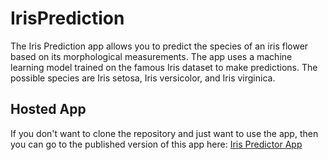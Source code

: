 # IrisPrediction
The Iris Prediction app allows you to predict the species of an iris flower based on its morphological measurements. The app uses a machine learning model trained on the famous Iris dataset to make predictions. The possible species are Iris setosa, Iris versicolor, and Iris virginica.

## Hosted App
If you don't want to clone the repository and just want to use the app, then you can go to the published version of this app here:
[Iris Predictor App](https://5v5o7y-zain-naboulsi.shinyapps.io/IrisPredictor/?_ga=2.121532749.491414904.1683522558-166369975.1683255396)
